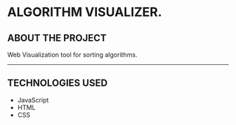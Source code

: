 # ALGORITHM VISUALIZER. 
		

ABOUT THE PROJECT
----------------------------
 Web Visualization tool for sorting algorithms.

----------------------------

TECHNOLOGIES USED
----------------------------
-  JavaScript
-  HTML 
-  CSS






